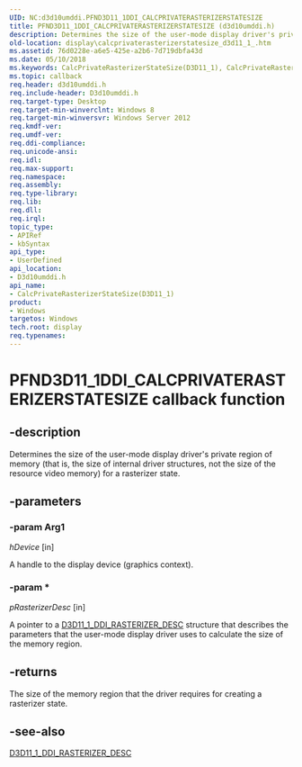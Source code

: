 ```yaml
---
UID: NC:d3d10umddi.PFND3D11_1DDI_CALCPRIVATERASTERIZERSTATESIZE
title: PFND3D11_1DDI_CALCPRIVATERASTERIZERSTATESIZE (d3d10umddi.h)
description: Determines the size of the user-mode display driver's private region of memory (that is, the size of internal driver structures, not the size of the resource video memory) for a rasterizer state.
old-location: display\calcprivaterasterizerstatesize_d3d11_1_.htm
ms.assetid: 76d0228e-a6e5-425e-a2b6-7d719dbfa43d
ms.date: 05/10/2018
ms.keywords: CalcPrivateRasterizerStateSize(D3D11_1), CalcPrivateRasterizerStateSize(D3D11_1) callback function [Display Devices], PFND3D11_1DDI_CALCPRIVATERASTERIZERSTATESIZE, PFND3D11_1DDI_CALCPRIVATERASTERIZERSTATESIZE callback, d3d10umddi/CalcPrivateRasterizerStateSize(D3D11_1), display.calcprivaterasterizerstatesize_d3d11_1_, display.pfncalcprivaterasterizerstatesize
ms.topic: callback
req.header: d3d10umddi.h
req.include-header: D3d10umddi.h
req.target-type: Desktop
req.target-min-winverclnt: Windows 8
req.target-min-winversvr: Windows Server 2012
req.kmdf-ver: 
req.umdf-ver: 
req.ddi-compliance: 
req.unicode-ansi: 
req.idl: 
req.max-support: 
req.namespace: 
req.assembly: 
req.type-library: 
req.lib: 
req.dll: 
req.irql: 
topic_type:
- APIRef
- kbSyntax
api_type:
- UserDefined
api_location:
- D3d10umddi.h
api_name:
- CalcPrivateRasterizerStateSize(D3D11_1)
product:
- Windows
targetos: Windows
tech.root: display
req.typenames: 
---
```


# PFND3D11_1DDI_CALCPRIVATERASTERIZERSTATESIZE callback function


## -description


Determines the size of the user-mode display driver's private region of memory (that is, the size of internal driver structures, not the size of the resource video memory) for a rasterizer state.


## -parameters




### -param Arg1

*hDevice* [in]

A handle to the display device (graphics context).

### -param *

*pRasterizerDesc* [in]

A pointer to a <a href="https://msdn.microsoft.com/library/windows/hardware/hh451052">D3D11_1_DDI_RASTERIZER_DESC</a> structure that describes the parameters that the user-mode display driver uses to calculate the size of the memory region. 



## -returns



The size of the memory region that the driver requires for creating a rasterizer state.




## -see-also




<a href="https://msdn.microsoft.com/library/windows/hardware/hh451052">D3D11_1_DDI_RASTERIZER_DESC</a>
 

 

